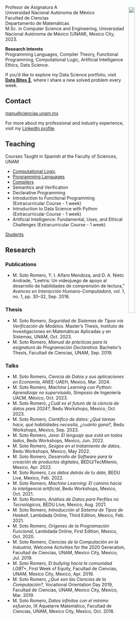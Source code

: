 <img src="https://avatars.githubusercontent.com/u/15841718?v=4" align="right" width="20%" height="50%" vspace=22 hspace=10>

Profesor de Asignatura A   
Universidad Nacional Autónoma de México   
Facultad de Ciencias   
Departamento de Matemáticas   
M.Sc. in Computer Science and Engineering, Universidad Nacional Autónoma de México (UNAM), Mexico City, 2023.   

**Research Interets**   
Programming Languages, Compiler Theory, Functional Programming, Computational Logic, Artificial Intelligence Ethics, Data Science.

<p>
If you’d like to explore my Data Science portfolio, visit <a href="databites"><b>Data Bites 🍪</b></a>, 
where I share a new solved problem every week.
</p>

## Contact

manu@ciencias.unam.mx

<p>
For more about my professional and industry experience, 
visit my <a href="https://www.linkedin.com/in/manumsr" target="_blank">LinkedIn profile</a>.
</p>

## Teaching

Courses Taught in Spanish at the Faculty of Sciences, UNAM

- [Computational Logic](https://lambdasspace.github.io/LC)
- [Programming Languages](https://lambdasspace.github.io/LDP)
- [Compilers](https://lambdasspace.github.io/CMP)
- Semantics and Verification
- Declarative Programming
- Introduction to Functional Programming (Extracurricular Course - 1 week)
- Introduction to Data Science with Python (Extracurricular Course - 1 week)
- Artificial Intelligence: Fundamental, Uses, and Ethical Challenges (Extracurricular Course - 1 week)

[Students](students/)

## Research

### Publications

- M. Soto Romero, Y. I. Alfaro Mendoza, and D. A. Nieto Andrade, “Leetris: Un videojuego de apoyo al desarrollo de habilidades de comprensión de lectura,” *Avances en Interacción Humano-Computadora*, vol. 1, no. 1, pp. 30–32, Sep. 2016.

### Thesis

- M. Soto Romero, *Seguridad de Sistemas de Tipos vía Verificación de Modelos*. Master’s Thesis, Instituto de Investigaciones en Matemáticas Aplicadas y en Sistemas, UNAM, Oct. 2023.  
- M. Soto Romero, *Manual de prácticas para la asignatura de Programación Declarativa*. Bachelor’s Thesis, Facultad de Ciencias, UNAM, Sep. 2019.

### Talks

- M. Soto Romero, *Ciencia de Datos y sus aplicaciones en Economía*, ANEE-UAEH, Mexico, Mar. 2024.
- M. Soto Romero, *Machine Learning con Python: Aprendizaje no supervisado*, Simposio de Ingeniería UACM, México, Oct. 2023.
- M. Soto Romero, *¿Cuál es el futuro de la ciencia de datos para 2024?*, Bedu Workshops, Mexico, Oct. 2023.  
- M. Soto Romero, *Científico de datos: ¿Qué tareas hace, qué habilidades necesita, ¿cuánto gana?*, Bedu Workshops, Mexico, Sep. 2023.  
- M. Soto Romero, *Java: El lenguaje que está en todos lados*, Bedu Workshops, Mexico, Jun. 2022.  
- M. Soto Romero, *Sesgos en el tratamiento de datos*, Bedu Workshops, Mexico, May 2022.  
- M. Soto Romero, *Desarrollo de Software para la creación de productos digitales*, BEDU/TecMilenio, Mexico, Apr. 2022.  
- M. Soto Romero, *Los datos detrás de tu date*, BEDU Live, Mexico, Feb. 2022.  
- M. Soto Romero, *Machine Learning: El camino hacia la inteligencia artificial*, Bedu Workshops, Mexico, Oct. 2021.  
- M. Soto Romero, *Análisis de Datos para Perfiles no Tecnológicos*, BEDU Live, Mexico, Aug. 2021.  
- M. Soto Romero, *Introducción al Sistema de Tipos de Haskell*, Lambdada Online, Third Edition, Mexico, Feb. 2021.  
- M. Soto Romero, *Orígenes de la Programación Funcional*, Lambdada Online, First Edition, Mexico, Oct. 2020.  
- M. Soto Romero, *Ciencias de la Computación en la Industria*, Welcome Activities for the 2020 Generation, Facultad de Ciencias, UNAM, Mexico City, Mexico, Jul. 2019.  
- M. Soto Romero, *El bullying hacia la comunidad LGBT+*, First Week of Equity, Facultad de Ciencias, UNAM, Mexico City, Mexico, Apr. 2019.  
- M. Soto Romero, *¿Qué son las Ciencias de la Computación?*, Vocational Orientation Day 2019, Facultad de Ciencias, UNAM, Mexico City, Mexico, Mar. 2019.  
- M. Soto Romero, *Datos infinitos con el mínimo esfuerzo*, IX Aquelarre Matemático, Facultad de Ciencias, UNAM, Mexico City, Mexico, Oct. 2018.
